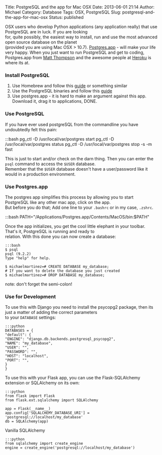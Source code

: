 Title: PostgreSQL and the app for Mac OSX
Date: 2013-06-01 21:14
Author: Michael
Category: Database
Tags: OSX, PostgreSQL
Slug: postgresql-and-the-app-for-mac-osx
Status: published

OSX users who develop Python applications (any application really) that
use PostgreSQL are in luck. If you are looking  
for, quite possibly, the easiest way to install, run and use the most
advanced open source database on the planet  
(provided you are using Mac OSX &gt; 10.7).
[Postgres.app](http://postgresapp.com/) - will make your life very
happy. When you just want to run PostgreSQL and get to coding,
Postgres.app from [Matt Thompson](http://mattt.me/) and the awesome
people at [Heroku](http://postgres.heroku.com/) is where its at.

### Install PostgreSQL

1. Use Homebrew and follow this [guide](https://coderwall.com/p/1mni7w)
or something similar  
2. Use the PostgreSQL binaries and follow this
[guide](http://www.enterprisedb.com/resources-community/pginst-guide)  
3. Use postgres.app - it is hard to make an argument against this app.
Download it, drag it to applications, DONE.


### Use PostgreSQL

If you have ever used postgreSQL from the commandline you have
undoubtedly felt this pain:

:::bash
pg_ctl -D /usr/local/var/postgres start
pg_ctl -D /usr/local/var/postgres status
pg_ctl -D /usr/local/var/postgres stop -s -m fast


This is just to start and/or check on the darn thing. Then you can enter
the `psql` command to access the `$USER` database.  
Remember that the `$USER` database doesn't have a user/password like
it would in a production environment.


### Use Postgres.app

The postgres app simplifies this process by allowing you to start
PostgreSQL like any other mac app, click on the app.  
But before you do that; Add one line to your `.bashrc` or in my case,
`.zshrc`.

:::bash
PATH="/Applications/Postgres.app/Contents/MacOS/bin:$PATH"

Once the app initializes, you get the cool little elephant in your
toolbar. That's it, PostgreSQL is running and ready to  
relation. With this done you can now create a database:

    :::bash
    $ psql
    psql (9.2.2)
    Type "help" for help.

    $ michaelmartinez=# CREATE DATABASE my_database;
    # If you want to delete the database you just created
    $ michaelmartinez=# DROP DATABASE my_database;
    

note: don't forget the semi-colon!


### Use for Development

To use this with Django you need to install the psycopg2 package, then
its just a matter of adding the correct parameters  
to your `DATABASE` settings:

    :::python
    DATABASES = {
    "default": {
    "ENGINE": "django.db.backends.postgresql_psycopg2",
    "NAME": "my_database",
    "USER": "",
    "PASSWORD": "",
    "HOST": "localhost",
    "PORT": "",
    }
    }
    

To use this with your Flask app, you can use the Flask-SQLAlchemy
extension or SQLAlchemy on its own:

    :::python
    from flask import Flask
    from flask.ext.sqlalchemy import SQLAlchemy

    app = Flask(__name__)
    app.config['SQLALCHEMY_DATABASE_URI'] = 'postgresql://localhost/my_database'
    db = SQLAlchemy(app)
    

Vanilla SQLAlchemy

    :::python
    from sqlalchemy import create_engine
    engine = create_engine('postgresql://localhost/my_database')

